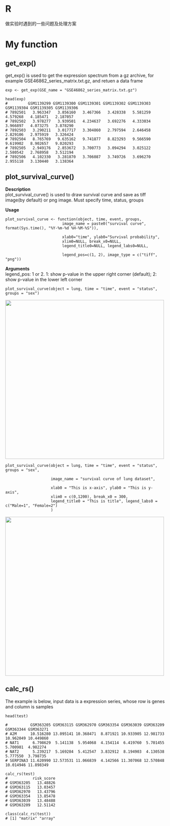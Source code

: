 # R  
做实验时遇到的一些问题及处理方案

# My function

## get_exp()
get_exp() is used to get the expression spectrum from a gz archive, for example GSE46862_series_matrix.txt.gz, and retuen a data frame
```
exp <- get_exp(GSE_name = "GSE46862_series_matrix.txt.gz")

head(exp)
#         GSM1139299 GSM1139300 GSM1139301 GSM1139302 GSM1139303 GSM1139304 GSM1139305 GSM1139306
# 7892501   3.963347   3.856160   3.467366   3.428338   5.581259   4.579268   4.185471   2.187057
# 7892502   3.978277   3.939501   4.234637   3.692276   4.333034   3.966897   4.073275   3.878290
# 7892503   3.290211   3.017717   3.304860   2.797594   2.646458   2.829106   2.975919   3.326424
# 7892504   8.765769   9.635162   9.741877   8.823293   9.566590   9.619902   8.902657   9.020293
# 7892505   2.949176   2.853672   3.700773   3.094294   3.025122   2.580542   2.768958   3.512194
# 7892506   4.102330   3.281870   3.706087   3.749726   3.696270   2.955118   3.130440   3.138364
```

## plot_survival_curve()

**Description**    
plot_survival_curve() is used to draw survival curve and save as tiff image(by default) or png image. Must specify time, status, groups

**Usage**
```
plot_survival_curve <- function(object, time, event, groups,
                         image_name = paste0("survival curve", format(Sys.time(), "%Y-%m-%d %H-%M-%S")),

                         xlab0="time", ylab0="Survival probability",
                         xlim0=NULL, break_x0=NULL,
                         legend_title0=NULL, legend_labs0=NULL,

                         legend_pos=c(1, 2), image_type = c("tiff", "png"))
```

**Arguments**    
legend_pos: 1 or 2. 1: show p-value in the upper right corner (default); 2: show p-value in the lower left corner

```
plot_survival_curve(object = lung, time = "time", event = "status", groups = "sex")
```
<img src="https://github.com/wPencil/R/assets/109512465/51722362-b66d-4637-93b8-14db23387651" width="500" height="500">

```
plot_survival_curve(object = lung, time = "time", event = "status", groups = "sex",

                    image_name = "survival curve of lung dataset",

                    xlab0 = "This is x-axis", ylab0 = "This is y-axis",
                    xlim0 = c(0,1200), break_x0 = 300,
                    legend_title0 = "This is title", legend_labs0 = c("Male=1", "Female=2")
                    )
```
<img src="https://github.com/wPencil/R/assets/109512465/16c09757-de96-4e8d-8c0d-b25068608a39" width="500" height="500">



## calc_rs()

The example is below, input data is a expression series, whose row is genes and column is samples
```
head(test)

#          GSM363205 GSM363115 GSM362970 GSM363354 GSM363039 GSM363209 GSM363344 GSM363271
# A2M      10.516280 13.095141 10.368471  8.871921 10.933905 12.981733 10.962049 10.449860
# NAT1      6.798629  5.141138  5.954068  4.154114  6.419760  5.701455  5.700981  4.982274
# NAT2      5.239217  5.169284  5.412547  3.832912  8.194903  4.130538  5.777550  3.798735
# SERPINA3 11.620990 12.573531 11.066839  4.142566 11.307068 12.570848 10.014946 11.898349

```
```
calc_rs(test)
#           risk_score
# GSM363205   13.48826
# GSM363115   13.03457
# GSM362970   13.43796
# GSM363354   13.85478
# GSM363039   13.48488
# GSM363209   12.51142

class(calc_rs(test))
# [1] "matrix" "array" 
```

